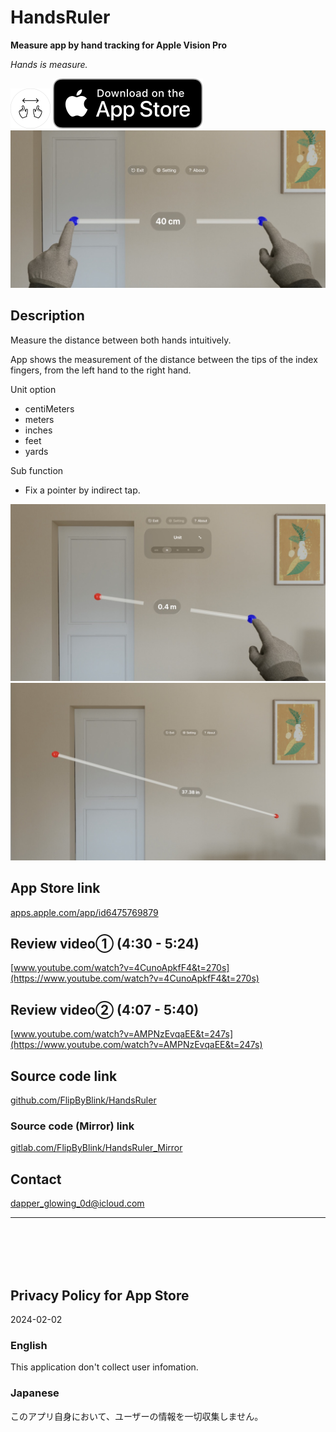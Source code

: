 HandsRuler
===========
__Measure app by hand tracking for Apple Vision Pro__

_Hands is measure._

<img src="HandsRuler/Supporting files/README assets/icon.png" width="64">

<a href="https://apps.apple.com/app/id6475769879" target="blank">
    <img src="HandsRuler/Supporting files/README assets/appstore_badge.svg">
</a>

<img src="HandsRuler/Supporting files/README assets/screenshot1280w.jpg" width="640">


Description
------------
Measure the distance between both hands intuitively.

App shows the measurement of the distance between the tips of the index fingers, from the left hand to the right hand.

Unit option
- centiMeters
- meters
- inches
- feet
- yards

Sub function
- Fix a pointer by indirect tap.

<img src="HandsRuler/Supporting files/README assets/screenshot1280w2.jpg" width="640">

<img src="HandsRuler/Supporting files/README assets/screenshot1280w3.jpg" width="640">


App Store link
---------------
[apps.apple.com/app/id6475769879](https://apps.apple.com/app/id6475769879)

Review video① (4:30 - 5:24)
----------------------------
[www.youtube.com/watch?v=4CunoApkfF4&t=270s](https://www.youtube.com/watch?v=4CunoApkfF4&t=270s)

Review video② (4:07 - 5:40)
----------------------------
[www.youtube.com/watch?v=AMPNzEvqaEE&t=247s](https://www.youtube.com/watch?v=AMPNzEvqaEE&t=247s)

Source code link
-----------------
[github.com/FlipByBlink/HandsRuler](https://github.com/FlipByBlink/HandsRuler)

### Source code (Mirror) link
[gitlab.com/FlipByBlink/HandsRuler_Mirror](https://gitlab.com/FlipByBlink/HandsRuler_Mirror)


Contact
--------
dapper_glowing_0d@icloud.com


* * *

<br>
<br>
<br>
<br>


Privacy Policy for App Store
----------------------------
2024-02-02

### English
This application don't collect user infomation.

### Japanese
このアプリ自身において、ユーザーの情報を一切収集しません。


<br>
<br>
<br>
<br>


<!-- URL "Support page for App Store" -->
<!-- https://flipbyblink.github.io/HandsRuler/ -->
<!-- URL "Privacy Policy for App Store" -->
<!-- https://flipbyblink.github.io/HandsRuler/#privacy-policy-for-app-store -->
